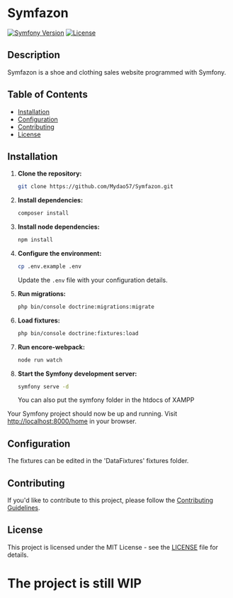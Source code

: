 # Symfazon

[![Symfony Version](https://img.shields.io/badge/Symfony-%5E6.0-green)](https://symfony.com/)
[![License](https://img.shields.io/badge/license-MIT-blue.svg)](LICENSE)

## Description

Symfazon is a shoe and clothing sales website programmed with Symfony.

## Table of Contents

- [Installation](#installation)
- [Configuration](#configuration)
- [Contributing](#contributing)
- [License](#license)

## Installation

1. **Clone the repository:**

    ```bash
    git clone https://github.com/Mydao57/Symfazon.git
    ```

2. **Install dependencies:**

    ```bash
    composer install
    ```
3. **Install node dependencies:**

    ```bash
    npm install
    ```

4. **Configure the environment:**

    ```bash
    cp .env.example .env
    ```

   Update the `.env` file with your configuration details.

5. **Run migrations:**

    ```bash
    php bin/console doctrine:migrations:migrate
    ```

6. **Load fixtures:**

    ```bash
    php bin/console doctrine:fixtures:load
    ```

7. **Run encore-webpack:**

    ```bash
    node run watch
    ```
   
8. **Start the Symfony development server:**

    ```bash
    symfony serve -d
    ```
   You can also put the symfony folder in the htdocs of XAMPP

Your Symfony project should now be up and running. Visit [http://localhost:8000/home](http://localhost:8000) in your browser.

## Configuration

The fixtures can be edited in the 'DataFixtures' fixtures folder.

## Contributing

If you'd like to contribute to this project, please follow the [Contributing Guidelines](CONTRIBUTING.md).

## License

This project is licensed under the MIT License - see the [LICENSE](LICENSE) file for details.


# The project is still WIP
